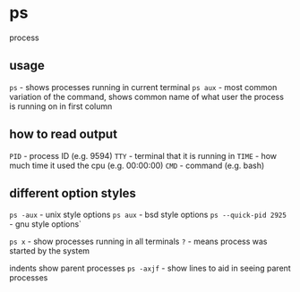 # ps

process

## usage

`ps` - shows processes running in current terminal
`ps aux` - most common variation of the command, shows common name of what user the process is running on in first column

## how to read output

`PID` - process ID (e.g. 9594)
`TTY` - terminal that it is running in
`TIME` - how much time it used the cpu (e.g. 00:00:00)
`CMD` - command (e.g. bash)

## different option styles

`ps -aux` - unix style options
`ps aux` - bsd style options
`ps --quick-pid 2925` - gnu style options`

`ps x` - show processes running in all terminals
`?` - means process was started by the system

indents show parent processes
`ps -axjf` - show lines to aid in seeing parent processes
